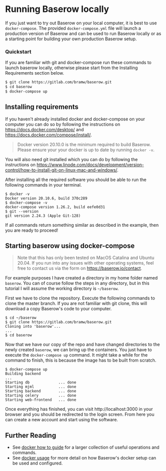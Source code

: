 # Running Baserow locally 

If you just want to try out Baserow on your local computer, it is best to use 
`docker-compose`. The provided `docker-compose.yml` file will launch a production 
version of Baserow and can be used to run Baserow locally or as a starting point for 
building your own production Baserow setup.


### Quickstart 
If you are familiar with git and docker-compose run these commands to launch baserow 
locally, otherwise please start from the Installing Requirements section below.
```bash
$ git clone https://gitlab.com/bramw/baserow.git
$ cd baserow
$ docker-compose up
```

## Installing requirements

If you haven't already installed docker and docker-compose on your computer you can do
so by following the instructions on https://docs.docker.com/desktop/ and 
https://docs.docker.com/compose/install/.

> Docker version 20.10.0 is the minimum required to build Baserow. Please ensure your
> your docker is up to date by running `docker -v`.

You will also need git installed which you can do by following the instructions on 
https://www.linode.com/docs/development/version-control/how-to-install-git-on-linux-mac-and-windows/.

After installing all the required software you should be able to run the
following commands in your terminal.

```
$ docker -v
Docker version 20.10.6, build 370c289
$ docker-compose -v
docker-compose version 1.26.2, build eefe0d31
$ git --version
git version 2.24.3 (Apple Git-128)
```

If all commands return something similar as described in the example, then you are 
ready to proceed!

## Starting baserow using docker-compose 

> Note that this has only been tested on MacOS Catalina and Ubuntu 20.04. If you run 
> into any issues with other operating systems, feel free to contact us via the form on
> https://baserow.io/contact.

For example purposes I have created a directory in my home folder named `baserow`.
You can of course follow the steps in any directory, but in this tutorial I will assume
the working directory is `~/baserow`.

First we have to clone the repository. Execute the following commands to clone the 
master branch. If you are not familiar with git clone, this will download a copy 
Baserow's code to your computer.

```
$ cd ~/baserow
$ git clone https://gitlab.com/bramw/baserow.git
Cloning into 'baserow'...
...
$ cd baserow
```

Now that we have our copy of the repo and have changed directories to the newly 
created `baserow`, we can bring up the containers. You just have to execute the 
`docker-compose up` command. It might take a while for the command to finish, this is 
because the image has to be built from scratch.

```
$ docker-compose up
Building backend
...
Starting db             ... done
Starting mjml           ... done
Starting backend        ... done
Starting celery         ... done
Starting web-frontend   ... done
```

Once everything has finished, you can visit http://localhost:3000 in your browser
and you should be redirected to the login screen. From here you can create a new account
and start using the software.

## Further Reading
- See [docker how to guide](baserow-docker-how-to.md) for a larger collection of
  useful operations and commands.
- See [docker usage](../reference/baserow-docker-api.md) for more detail on how
  Baserow's docker setup can be used and configured.

